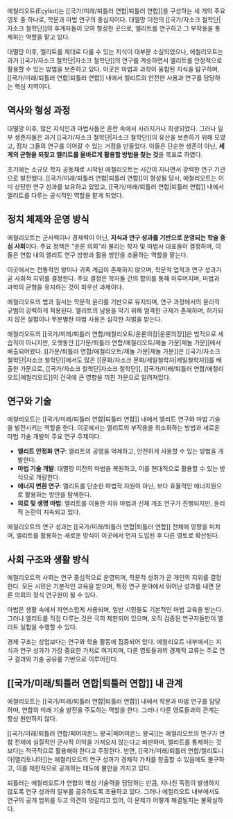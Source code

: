 에철리오트(Eçyliot)는 [[국가/미래/퇴틀러 연합|퇴틀러 연합]]을 구성하는 세 개의 주요 영토 중 하나로, 학문과 마법 연구의 중심지이다. 대멸망 이전의 [[국가/자소크 철학단|자소크 철학단]]의 후계자들이 모여 형성한 곳으로, 엘리트를 연구하고 그 부작용을 통제하는 역할을 맡고 있다.  

대멸망 이후, 엘리트를 제대로 다룰 수 있는 지식이 대부분 소실되었으나, 에철리오트는 과거 [[국가/자소크 철학단|자소크 철학단]]의 연구를 계승하면서 엘리트를 안정적으로 활용할 수 있는 방법을 보존하고 있다. 이곳은 마법과 과학이 융합된 지식을 탐구하며, [[국가/미래/퇴틀러 연합|퇴틀러 연합]] 내에서 엘리트의 안전한 사용과 연구를 담당하는 핵심 지역이다.  

## 역사와 형성 과정  

대멸망 이후, 많은 지식인과 마법사들은 혼란 속에서 사라지거나 희생되었다. 그러나 일부 생존자들은 과거 [[국가/자소크 철학단|자소크 철학단]]의 유산을 보존하기 위해 모였고, 점차 그들의 연구를 이어갈 수 있는 거점을 만들었다. 이들은 단순한 생존이 아닌, **세계의 균형을 되찾고 엘리트를 올바르게 활용할 방법을 찾는 것**을 목표로 하였다.  

초기에는 소규모 학자 공동체로 시작된 에철리오트는 시간이 지나면서 강력한 연구 기관으로 발전했다. [[국가/미래/퇴틀러 연합|퇴틀러 연합]]이 형성될 당시, 에철리오트는 이미 상당한 연구 성과를 보유하고 있었고, [[국가/미래/퇴틀러 연합|퇴틀러 연합]] 내에서 엘리트를 다루는 공식적인 역할을 맡게 되었다.  

## 정치 체제와 운영 방식  

에철리오트는 군사력이나 경제력이 아닌, **지식과 연구 성과를 기반으로 운영되는 학술 중심 사회**이다. 주요 정책은 "운론 의회"라 불리는 학자 및 마법사 대표들이 결정하며, 이들은 연합 내의 엘리트 연구 방향과 활용 방안을 조율하는 역할을 맡는다.

이곳에서는 전통적인 왕이나 귀족 계급이 존재하지 않으며, 학문적 업적과 연구 성과가 곧 사회적 지위를 결정한다. 주요 결정은 학자들 간의 합의를 통해 이루어지며, 마법과 과학의 균형을 유지하는 것이 최우선 과제이다.

에철리오트의 법과 질서는 학문적 윤리를 기반으로 유지되며, 연구 과정에서의 윤리적 규범이 강력하게 적용된다. 엘리트의 남용을 막기 위해 엄격한 규제가 존재하며, 허가되지 않은 실험이나 무분별한 마법 사용은 심각한 처벌을 받는다.

에철리오트의 [[국가/미래/퇴틀러 연합/에철리오트/운론의장|운론의장]]은 법적으로 세습직이 아니지만, 오랫동안 [[가문/퇴틀러 연합/에철리오트/제놀 가문|제놀 가문]]에서 배출되어왔다. [[가문/퇴틀러 연합/에철리오트/제놀 가문|제놀 가문]]은 [[국가/자소크 철학단|자소크 철학단]]에서도 많은 [[문화/자소크 문화/제일철학자|제일철학자]]를 배출한 가문으로, [[국가/자소크 철학단|자소크 철학단]], [[국가/미래/퇴틀러 연합/에철리오트|에철리오트]]의 건국에 큰 영향을 끼친 가문으로 알려져있다.

## 연구와 기술  

에철리오트는 [[국가/미래/퇴틀러 연합|퇴틀러 연합]] 내에서 엘리트 연구와 마법 기술을 발전시키는 역할을 한다. 이곳에서는 엘리트의 부작용을 최소화하는 방법과 새로운 마법 기술 개발이 주요 연구 주제이다.  

- **엘리트 안정화 연구**: 엘리트의 공명을 억제하고, 안전하게 사용할 수 있는 방법을 개발한다.  
- **마법 기술 개발**: 대멸망 이전의 마법을 복원하고, 이를 현대적으로 활용할 수 있는 방식으로 개량한다.  
- **에너지 변환 연구**: 엘리트를 단순한 마법적 자원이 아닌, 보다 효율적인 에너지원으로 활용하는 방안을 탐색한다.  
- **의료 및 생명 마법**: 엘리트를 이용한 치유 마법과 신체 개조 연구가 진행되지만, 윤리적 논란이 지속되고 있다.  

에철리오트의 연구 성과는 [[국가/미래/퇴틀러 연합|퇴틀러 연합]] 전체에 영향을 미치며, 엘리트를 활용하는 새로운 방식이 이곳에서 먼저 도입된 후 다른 영토로 확산된다.  

## 사회 구조와 생활 방식  

에철리오트의 사회는 연구 중심적으로 운영되며, 학문적 성취가 곧 개인의 지위를 결정한다. 모든 시민은 기본적인 교육을 받으며, 특정 연구 분야에서 뛰어난 성과를 내면 운론 의회의 정식 연구원이 될 수 있다.  

마법은 생활 속에서 자연스럽게 사용되며, 일반 시민들도 기본적인 마법 교육을 받는다. 그러나 엘리트를 직접 다루는 것은 극히 제한되어 있으며, 오직 검증된 연구자들만이 엘리트 실험을 수행할 수 있다.  

경제 구조는 상업보다는 연구와 학술 활동에 집중되어 있다. 에철리오트 내부에서는 지식과 연구 성과가 가장 중요한 가치로 여겨지며, 다른 영토들과의 경제적 교류는 주로 연구 결과와 기술 공유를 기반으로 이루어진다.  

## [[국가/미래/퇴틀러 연합|퇴틀러 연합]] 내 관계  

에철리오트는 [[국가/미래/퇴틀러 연합|퇴틀러 연합]] 내에서 학문과 마법 연구를 담당하며, 연합의 미래 기술 발전을 주도하는 역할을 한다. 그러나 다른 영토들과의 관계는 항상 원만하지 않다.  

[[국가/미래/퇴틀러 연합/페어미온느 왕국|페어미온느 왕국]]는 에철리오트의 연구가 연합 전체에 실질적인 군사적 이익을 가져오지 않는다고 비판하며, 엘리트를 통제하는 것보다는 적극적으로 활용해야 한다고 주장한다. 반면, [[국가/미래/퇴틀러 연합/엘리토니아|엘리토니아]]는 에철리오트의 연구 성과가 경제적 가치를 창출할 수 있음에도 불구하고, 이를 제한적으로 공개하는 태도에 불만을 가지고 있다.  

퇴틀러는 에철리오트가 연합의 핵심 기술력을 담당하는 만큼, 지나친 독점이 발생하지 않도록 연구 성과의 일부를 공유하도록 조율하고 있다. 그러나 에철리오트 내부에서도 연구의 공개 범위를 두고 의견이 엇갈리고 있어, 이 문제가 어떻게 해결될지는 불확실하다.